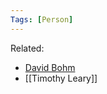 ```yaml
---
Tags: [Person]
---
```

Related: 

- [David Bohm](https://www.infinitepotential.com/)
- [[Timothy Leary]]
